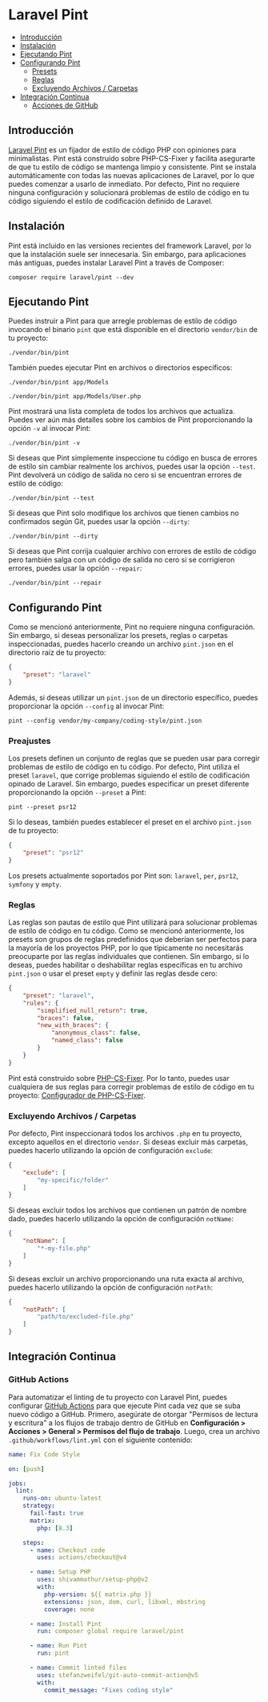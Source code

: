 # Laravel Pint

- [Introducción](#introduction)
- [Instalación](#installation)
- [Ejecutando Pint](#running-pint)
- [Configurando Pint](#configuring-pint)
  - [Presets](#presets)
  - [Reglas](#rules)
  - [Excluyendo Archivos / Carpetas](#excluding-files-or-folders)
- [Integración Continua](#continuous-integration)
  - [Acciones de GitHub](#running-tests-on-github-actions)

<a name="introduction"></a>
## Introducción

[Laravel Pint](https://github.com/laravel/pint) es un fijador de estilo de código PHP con opiniones para minimalistas. Pint está construido sobre PHP-CS-Fixer y facilita asegurarte de que tu estilo de código se mantenga limpio y consistente.
Pint se instala automáticamente con todas las nuevas aplicaciones de Laravel, por lo que puedes comenzar a usarlo de inmediato. Por defecto, Pint no requiere ninguna configuración y solucionará problemas de estilo de código en tu código siguiendo el estilo de codificación definido de Laravel.

<a name="installation"></a>
## Instalación

Pint está incluido en las versiones recientes del framework Laravel, por lo que la instalación suele ser innecesaria. Sin embargo, para aplicaciones más antiguas, puedes instalar Laravel Pint a través de Composer:


```shell
composer require laravel/pint --dev

```

<a name="running-pint"></a>
## Ejecutando Pint

Puedes instruir a Pint para que arregle problemas de estilo de código invocando el binario `pint` que está disponible en el directorio `vendor/bin` de tu proyecto:


```shell
./vendor/bin/pint

```
También puedes ejecutar Pint en archivos o directorios específicos:


```shell
./vendor/bin/pint app/Models

./vendor/bin/pint app/Models/User.php

```
Pint mostrará una lista completa de todos los archivos que actualiza. Puedes ver aún más detalles sobre los cambios de Pint proporcionando la opción `-v` al invocar Pint:


```shell
./vendor/bin/pint -v

```
Si deseas que Pint simplemente inspeccione tu código en busca de errores de estilo sin cambiar realmente los archivos, puedes usar la opción `--test`. Pint devolverá un código de salida no cero si se encuentran errores de estilo de código:


```shell
./vendor/bin/pint --test

```
Si deseas que Pint solo modifique los archivos que tienen cambios no confirmados según Git, puedes usar la opción `--dirty`:


```shell
./vendor/bin/pint --dirty

```
Si deseas que Pint corrija cualquier archivo con errores de estilo de código pero también salga con un código de salida no cero si se corrigieron errores, puedes usar la opción `--repair`:


```shell
./vendor/bin/pint --repair

```

<a name="configuring-pint"></a>
## Configurando Pint

Como se mencionó anteriormente, Pint no requiere ninguna configuración. Sin embargo, si deseas personalizar los presets, reglas o carpetas inspeccionadas, puedes hacerlo creando un archivo `pint.json` en el directorio raíz de tu proyecto:


```json
{
    "preset": "laravel"
}

```
Además, si deseas utilizar un `pint.json` de un directorio específico, puedes proporcionar la opción `--config` al invocar Pint:


```shell
pint --config vendor/my-company/coding-style/pint.json

```

<a name="presets"></a>
### Preajustes

Los presets definen un conjunto de reglas que se pueden usar para corregir problemas de estilo de código en tu código. Por defecto, Pint utiliza el preset `laravel`, que corrige problemas siguiendo el estilo de codificación opinado de Laravel. Sin embargo, puedes especificar un preset diferente proporcionando la opción `--preset` a Pint:


```shell
pint --preset psr12

```
Si lo deseas, también puedes establecer el preset en el archivo `pint.json` de tu proyecto:


```json
{
    "preset": "psr12"
}

```
Los presets actualmente soportados por Pint son: `laravel`, `per`, `psr12`, `symfony` y `empty`.

<a name="rules"></a>
### Reglas

Las reglas son pautas de estilo que Pint utilizará para solucionar problemas de estilo de código en tu código. Como se mencionó anteriormente, los presets son grupos de reglas predefinidos que deberían ser perfectos para la mayoría de los proyectos PHP, por lo que típicamente no necesitarás preocuparte por las reglas individuales que contienen.
Sin embargo, si lo deseas, puedes habilitar o deshabilitar reglas específicas en tu archivo `pint.json` o usar el preset `empty` y definir las reglas desde cero:


```json
{
    "preset": "laravel",
    "rules": {
        "simplified_null_return": true,
        "braces": false,
        "new_with_braces": {
            "anonymous_class": false,
            "named_class": false
        }
    }
}

```
Pint está construido sobre [PHP-CS-Fixer](https://github.com/FriendsOfPHP/PHP-CS-Fixer). Por lo tanto, puedes usar cualquiera de sus reglas para corregir problemas de estilo de código en tu proyecto: [Configurador de PHP-CS-Fixer](https://mlocati.github.io/php-cs-fixer-configurator).

<a name="excluding-files-or-folders"></a>
### Excluyendo Archivos / Carpetas

Por defecto, Pint inspeccionará todos los archivos `.php` en tu proyecto, excepto aquellos en el directorio `vendor`. Si deseas excluir más carpetas, puedes hacerlo utilizando la opción de configuración `exclude`:


```json
{
    "exclude": [
        "my-specific/folder"
    ]
}

```
Si deseas excluir todos los archivos que contienen un patrón de nombre dado, puedes hacerlo utilizando la opción de configuración `notName`:


```json
{
    "notName": [
        "*-my-file.php"
    ]
}

```
Si deseas excluir un archivo proporcionando una ruta exacta al archivo, puedes hacerlo utilizando la opción de configuración `notPath`:


```json
{
    "notPath": [
        "path/to/excluded-file.php"
    ]
}

```

<a name="continuous-integration"></a>
## Integración Continua


<a name="running-tests-on-github-actions"></a>
### GitHub Actions

Para automatizar el linting de tu proyecto con Laravel Pint, puedes configurar [GitHub Actions](https://github.com/features/actions) para que ejecute Pint cada vez que se suba nuevo código a GitHub. Primero, asegúrate de otorgar "Permisos de lectura y escritura" a los flujos de trabajo dentro de GitHub en **Configuración > Acciones > General > Permisos del flujo de trabajo**. Luego, crea un archivo `.github/workflows/lint.yml` con el siguiente contenido:


```yaml
name: Fix Code Style

on: [push]

jobs:
  lint:
    runs-on: ubuntu-latest
    strategy:
      fail-fast: true
      matrix:
        php: [8.3]

    steps:
      - name: Checkout code
        uses: actions/checkout@v4

      - name: Setup PHP
        uses: shivammathur/setup-php@v2
        with:
          php-version: ${{ matrix.php }}
          extensions: json, dom, curl, libxml, mbstring
          coverage: none

      - name: Install Pint
        run: composer global require laravel/pint

      - name: Run Pint
        run: pint

      - name: Commit linted files
        uses: stefanzweifel/git-auto-commit-action@v5
        with:
          commit_message: "Fixes coding style"

```